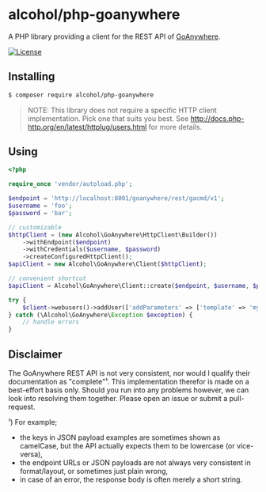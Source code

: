 # alcohol/php-goanywhere

A PHP library providing a client for the REST API of [GoAnywhere](https://www.goanywhere.com).

[![License](https://img.shields.io/packagist/l/alcohol/php-goanywhere.svg?style=flat-square)](https://packagist.org/packages/alcohol/go-anywhere)

## Installing

``` sh
$ composer require alcohol/php-goanywhere
```

> NOTE: This library does not require a specific HTTP client implementation. Pick one that suits you best. See
> http://docs.php-http.org/en/latest/httplug/users.html for more details.

## Using

``` php
<?php

require_once 'vendor/autoload.php';

$endpoint = 'http://localhost:8001/goanywhere/rest/gacmd/v1';
$username = 'foo';
$password = 'bar';

// customizable
$httpClient = (new Alcohol\GoAnywhere\HttpClient\Builder())
    ->withEndpoint($endpoint)
    ->withCredentials($username, $password)
    ->createConfiguredHttpClient();
$apiClient = new Alcohol\GoAnywhere\Client($httpClient);

// convenient shortcut
$apiClient = Alcohol\GoAnywhere\Client::create($endpoint, $username, $password);

try {
    $client->webusers()->addUser(['addParameters' => ['template' => 'my-template', 'username' => 'Foo']]);
} catch (\Alcohol\GoAnywhere\Exception $exception) {
    // handle errors
}
```

## Disclaimer

The GoAnywhere REST API is not very consistent, nor would I qualify their documentation as "complete"¹. This 
implementation therefor is made on a best-effort basis only. Should you run into any problems however, we can
look into resolving them together. Please open an issue or submit a pull-request.

¹) For example;

- the keys in JSON payload examples are sometimes shown as camelCase, but the API actually expects them to be lowercase (or vice-versa),
- the endpoint URLs or JSON payloads are not always very consistent in format/layout, or sometimes just plain wrong,
- in case of an error, the response body is often merely a short string.
